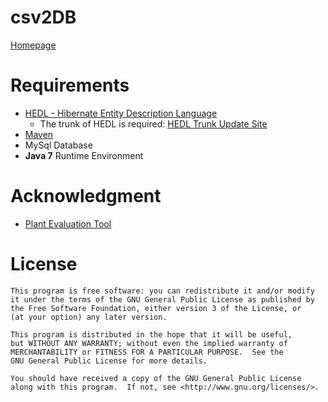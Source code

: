 csv2DB
======

[Homepage](http://peterspan.github.com/csv2DB/)

Requirements
============

* [HEDL - Hibernate Entity Description Language](http://www.hibernate-dsl.org/)
  * The trunk of HEDL is required: [HEDL Trunk Update Site](http://www.devboost.org/hedl/update_trunk)
* [Maven](http://www.apache.maven.org)
* MySql Database
* **Java 7** Runtime Environment

Acknowledgment
==============

* [Plant Evaluation Tool](http://code.google.com/p/plant-evaluation/)

License
========

    This program is free software: you can redistribute it and/or modify
    it under the terms of the GNU General Public License as published by
    the Free Software Foundation, either version 3 of the License, or
    (at your option) any later version.

    This program is distributed in the hope that it will be useful,
    but WITHOUT ANY WARRANTY; without even the implied warranty of
    MERCHANTABILITY or FITNESS FOR A PARTICULAR PURPOSE.  See the
    GNU General Public License for more details.

    You should have received a copy of the GNU General Public License
    along with this program.  If not, see <http://www.gnu.org/licenses/>.

